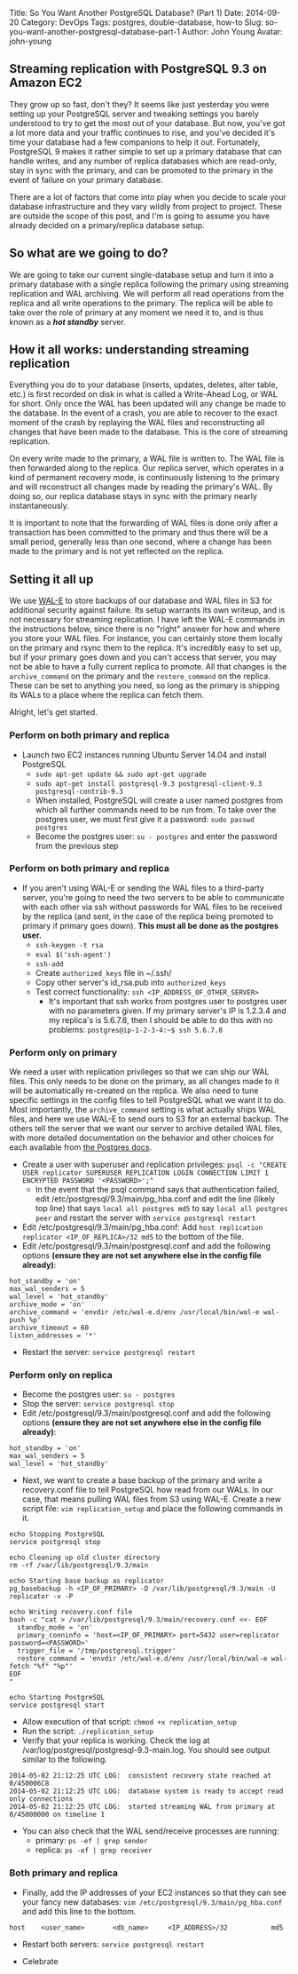 Title: So You Want Another PostgreSQL Database? (Part 1)
Date: 2014-09-20
Category: DevOps
Tags: postgres, double-database, how-to
Slug: so-you-want-another-postgresql-database-part-1
Author: John Young
Avatar: john-young

## Streaming replication with PostgreSQL 9.3 on Amazon EC2

They grow up so fast, don't they? It seems like just yesterday you were setting up your PostgreSQL server and tweaking settings you barely understood to try to get the most out of your database. But now, you've got a lot more data and your traffic continues to rise, and you've decided it's time your database had a few companions to help it out. Fortunately, PostgreSQL 9 makes it rather simple to set up a primary database that can handle writes, and any number of replica databases which are read-only, stay in sync with the primary, and can be promoted to the primary in the event of failure on your primary database.

There are a lot of factors that come into play when you decide to scale your database infrastructure and they vary wildly from project to project. These are outside the scope of this post, and I'm is going to assume you have already decided on a primary/replica database setup. 

## So what are we going to do?
We are going to take our current single-database setup and turn it into a primary database with a single replica following the primary using streaming replication and WAL archiving. We will perform all read operations from the replica and all write operations to the primary. The replica will be able to take over the role of primary at any moment we need it to, and is thus known as a ***hot standby*** server.

## How it all works: understanding streaming replication
Everything you do to your database (inserts, updates, deletes, alter table, etc.) is first recorded on disk in what is called a Write-Ahead Log, or WAL for short. Only once the WAL has been updated will any change be made to the database. In the event of a crash, you are able to recover to the exact moment of the crash by replaying the WAL files and reconstructing all changes that have been made to the database. This is the core of streaming replication.

On every write made to the primary, a WAL file is written to. The WAL file is then forwarded along to the replica. Our replica server, which operates in a kind of permanent recovery mode, is continuously listening to the primary and will reconstruct all changes made by reading the primary's WAL. By doing so, our replica database stays in sync with the primary nearly instantaneously.

It is important to note that the forwarding of WAL files is done only after a transaction has been committed to the primary and thus there will be a small period, generally less than one second, where a change has been made to the primary and is not yet reflected on the replica.


## Setting it all up
We use [WAL-E](https://github.com/wal-e/wal-e) to store backups of our database and WAL files in S3 for additional security against failure. Its setup warrants its own writeup, and is not necessary for streaming replication. I have left the WAL-E commands in the instructions below, since there is no "right" answer for how and where you store your WAL files. For instance, you can certainly store them locally on the primary and rsync them to the replica. It's incredibly easy to set up, but if your primary goes down and you can't access that server, you may not be able to have a fully current replica to promote. All that changes is the `archive_command` on the primary and the `restore_command` on the replica. These can be set to anything you need, so long as the primary is shipping its WALs to a place where the replica can fetch them.

Alright, let's get started.

### Perform on both primary and replica
* Launch two EC2 instances running Ubuntu Server 14.04 and install PostgreSQL
  * `sudo apt-get update && sudo apt-get upgrade`
  * `sudo apt-get install postgresql-9.3 postgresql-client-9.3 postgresql-contrib-9.3`
  * When installed, PostgreSQL will create a user named postgres from which all further commands need to be run from. To take over the postgres user, we must first give it a password: `sudo passwd postgres`
  * Become the postgres user: `su - postgres` and enter the password from the previous step

### Perform on both primary and replica
* If you aren't using WAL-E or sending the WAL files to a third-party server, you're going to need the two servers to be able to communicate with each other via ssh without passwords for WAL files to be received by the replica (and sent, in the case of the replica being promoted to primary if primary goes down). **This must all be done as the postgres user.**
  * `ssh-keygen -t rsa`
  * `eval $('ssh-agent')`
  * `ssh-add`
  * Create `authorized_keys` file in ~/.ssh/
  * Copy other server's id_rsa.pub into `authorized_keys`
  * Test correct functionality: `ssh <IP_ADDRESS_OF_OTHER_SERVER>`
    * It's important that ssh works from postgres user to postgres user with no parameters given. If my primary server's IP is 1.2.3.4 and my replica's is 5.6.7.8, then I should be able to do this with no problems: `postgres@ip-1-2-3-4:~$ ssh 5.6.7.8`

### Perform only on primary
We need a user with replication privileges so that we can ship our WAL files. This only needs to be done on the primary, as all changes made to it will be automatically re-created on the replica. We also need to tune specific settings in the config files to tell PostgreSQL what we want it to do. Most importantly, the `archive_command` setting is what actually ships WAL files, and here we use WAL-E to send ours to S3 for an external backup. The others tell the server that we want our server to archive detailed WAL files, with more detailed documentation on the behavior and other choices for each available from [the Postgres docs](http://www.postgresql.org/docs/9.3/static/runtime-config-wal.html).

* Create a user with superuser and replication privileges: 
`psql -c "CREATE USER replicator SUPERUSER REPLICATION LOGIN CONNECTION LIMIT 1 ENCRYPTED PASSWORD '<PASSWORD>';"`
  * In the event that the psql command says that authentication failed, edit /etc/postgresql/9.3/main/pg_hba.conf and edit the line (likely top line) that says 
`local all postgres md5` to say `local all postgres peer` and restart the server with 
`service postgresql restart`
* Edit /etc/postgresql/9.3/main/pg_hba.conf: Add `host replication replicator <IP_OF_REPLICA>/32 md5` to the bottom of the file.
* Edit /etc/postgresql/9.3/main/postgresql.conf and add the following options **(ensure they are not set anywhere else in the config file already)**:
```
hot_standby = 'on'
max_wal_senders = 5
wal_level = 'hot_standby'
archive_mode = 'on'
archive_command = 'envdir /etc/wal-e.d/env /usr/local/bin/wal-e wal-push %p'
archive_timeout = 60
listen_addresses = '*'
```
* Restart the server: `service postgresql restart`

### Perform only on replica
* Become the postgres user: `su - postgres`
* Stop the server: `service postgresql stop`
* Edit /etc/postgresql/9.3/main/postgresql.conf and add the following options **(ensure they are not set anywhere else in the config file already)**:
```
hot_standby = 'on'
max_wal_senders = 5
wal_level = 'hot_standby'
```
* Next, we want to create a base backup of the primary and write a recovery.conf file to tell PostgreSQL how read from our WALs. In our case, that means pulling WAL files from S3 using WAL-E. Create a new script file: `vim replication_setup` and place the following commands in it.
```
echo Stopping PostgreSQL
service postgresql stop

echo Cleaning up old cluster directory
rm -rf /var/lib/postgresql/9.3/main

echo Starting base backup as replicator
pg_basebackup -h <IP_OF_PRIMARY> -D /var/lib/postgresql/9.3/main -U replicator -v -P

echo Writing recovery.conf file
bash -c "cat > /var/lib/postgresql/9.3/main/recovery.conf <<- EOF
  standby_mode = 'on'
  primary_conninfo = 'host=<IP_OF_PRIMARY> port=5432 user=replicator password=<PASSWORD>'
  trigger_file = '/tmp/postgresql.trigger'
  restore_command = 'envdir /etc/wal-e.d/env /usr/local/bin/wal-e wal-fetch "%f" "%p"'
EOF
"

echo Starting PostgreSQL
service postgresql start
```
* Allow execution of that script: `chmod +x replication_setup`
* Run the script: `./replication_setup`
* Verify that your replica is working. Check the log at /var/log/postgresql/postgresql-9.3-main.log. You should see output similar to the following.
```
2014-05-02 21:12:25 UTC LOG:  consistent recovery state reached at 0/450006C8
2014-05-02 21:12:25 UTC LOG:  database system is ready to accept read only connections
2014-05-02 21:12:25 UTC LOG:  started streaming WAL from primary at 0/45000000 on timeline 1
```
* You can also check that the WAL send/receive processes are running:
  * primary: `ps -ef | grep sender`
  * replica: `ps -ef | grep receiver`

### Both primary and replica
* Finally, add the IP addresses of your EC2 instances so that they can see your fancy new databases: `vim /etc/postgresql/9.3/main/pg_hba.conf` and add this line to the bottom.
```
host    <user_name>       <db_name>     <IP_ADDRESS>/32           md5
```
* Restart both servers: `service postgresql restart`

* Celebrate
